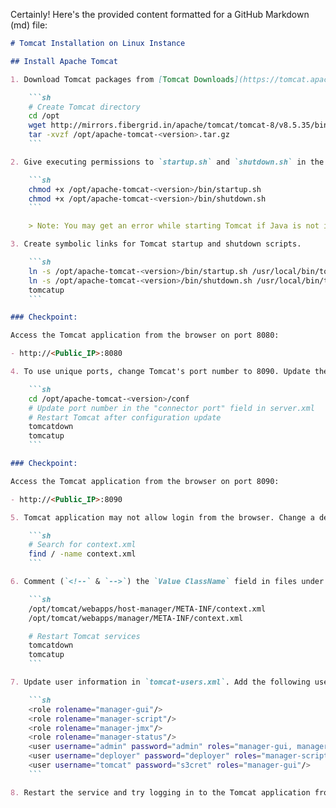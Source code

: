 Certainly! Here's the provided content formatted for a GitHub Markdown (md) file:

```markdown
# Tomcat Installation on Linux Instance

## Install Apache Tomcat

1. Download Tomcat packages from [Tomcat Downloads](https://tomcat.apache.org/download-80.cgi) onto `/opt` on the Linux instance.

    ```sh
    # Create Tomcat directory
    cd /opt
    wget http://mirrors.fibergrid.in/apache/tomcat/tomcat-8/v8.5.35/bin/apache-tomcat-8.5.35.tar.gz
    tar -xvzf /opt/apache-tomcat-<version>.tar.gz
    ```

2. Give executing permissions to `startup.sh` and `shutdown.sh` in the `bin` directory.

    ```sh
    chmod +x /opt/apache-tomcat-<version>/bin/startup.sh 
    chmod +x /opt/apache-tomcat-<version>/bin/shutdown.sh
    ```

    > Note: You may get an error while starting Tomcat if Java is not installed. Ensure Java is installed.

3. Create symbolic links for Tomcat startup and shutdown scripts.

    ```sh
    ln -s /opt/apache-tomcat-<version>/bin/startup.sh /usr/local/bin/tomcatup
    ln -s /opt/apache-tomcat-<version>/bin/shutdown.sh /usr/local/bin/tomcatdown
    tomcatup
    ```

### Checkpoint:

Access the Tomcat application from the browser on port 8080:

- http://<Public_IP>:8080

4. To use unique ports, change Tomcat's port number to 8090. Update the port number in `conf/server.xml` and restart Tomcat.

    ```sh
    cd /opt/apache-tomcat-<version>/conf
    # Update port number in the "connector port" field in server.xml
    # Restart Tomcat after configuration update
    tomcatdown
    tomcatup
    ```

### Checkpoint:

Access the Tomcat application from the browser on port 8090:

- http://<Public_IP>:8090

5. Tomcat application may not allow login from the browser. Change a default parameter in `context.xml` to address this issue.

    ```sh
    # Search for context.xml
    find / -name context.xml
    ```

6. Comment (`<!--` & `-->`) the `Value ClassName` field in files under the `webapp` directory. Restart Tomcat services.

    ```sh
    /opt/tomcat/webapps/host-manager/META-INF/context.xml
    /opt/tomcat/webapps/manager/META-INF/context.xml

    # Restart Tomcat services
    tomcatdown
    tomcatup
    ```

7. Update user information in `tomcat-users.xml`. Add the following users to `conf/tomcat-users.xml`:

    ```sh
    <role rolename="manager-gui"/>
    <role rolename="manager-script"/>
    <role rolename="manager-jmx"/>
    <role rolename="manager-status"/>
    <user username="admin" password="admin" roles="manager-gui, manager-script, manager-jmx, manager-status"/>
    <user username="deployer" password="deployer" roles="manager-script"/>
    <user username="tomcat" password="s3cret" roles="manager-gui"/>
    ```

8. Restart the service and try logging in to the Tomcat application from the browser. It should be successful.
```

